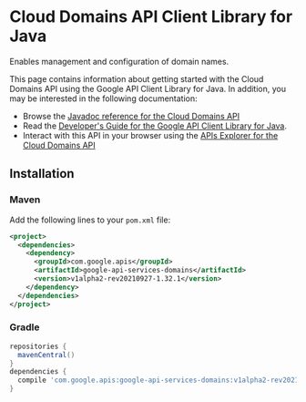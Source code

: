 # Cloud Domains API Client Library for Java

Enables management and configuration of domain names.

This page contains information about getting started with the Cloud Domains API
using the Google API Client Library for Java. In addition, you may be interested
in the following documentation:

* Browse the [Javadoc reference for the Cloud Domains API][javadoc]
* Read the [Developer's Guide for the Google API Client Library for Java][google-api-client].
* Interact with this API in your browser using the [APIs Explorer for the Cloud Domains API][api-explorer]

## Installation

### Maven

Add the following lines to your `pom.xml` file:

```xml
<project>
  <dependencies>
    <dependency>
      <groupId>com.google.apis</groupId>
      <artifactId>google-api-services-domains</artifactId>
      <version>v1alpha2-rev20210927-1.32.1</version>
    </dependency>
  </dependencies>
</project>
```

### Gradle

```gradle
repositories {
  mavenCentral()
}
dependencies {
  compile 'com.google.apis:google-api-services-domains:v1alpha2-rev20210927-1.32.1'
}
```

[javadoc]: https://googleapis.dev/java/google-api-services-domains/latest/index.html
[google-api-client]: https://github.com/googleapis/google-api-java-client/
[api-explorer]: https://developers.google.com/apis-explorer/#p/domains/v1/
